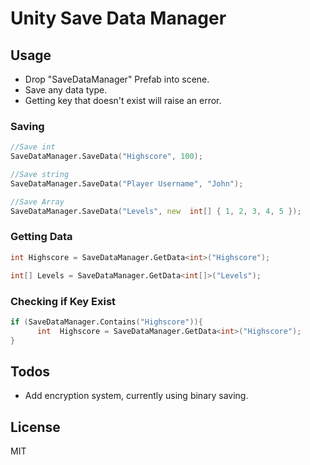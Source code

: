 # Unity Save Data Manager



## Usage

  - Drop "SaveDataManager" Prefab into scene.
  - Save any data type.
  - Getting key that doesn't exist will raise an error.
 
 ### Saving
  ```D
 //Save int
SaveDataManager.SaveData("Highscore", 100);

//Save string
SaveDataManager.SaveData("Player Username", "John");

//Save Array
SaveDataManager.SaveData("Levels", new  int[] { 1, 2, 3, 4, 5 });
 ```
 
 ### Getting Data
  ```D
int Highscore = SaveDataManager.GetData<int>("Highscore");

int[] Levels = SaveDataManager.GetData<int[]>("Levels");
 ```
 
 ### Checking if Key Exist
  ```D
if (SaveDataManager.Contains("Highscore")){
		int  Highscore = SaveDataManager.GetData<int>("Highscore");
}
 ```



## Todos

 - Add encryption system, currently using binary saving.



License
----

MIT

